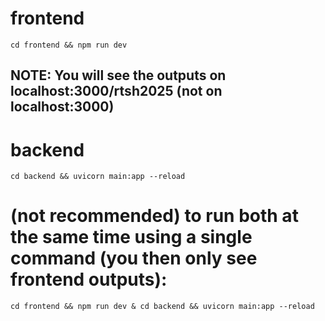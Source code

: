 # frontend
```
cd frontend && npm run dev
```

## NOTE: You will see the outputs on localhost:3000/rtsh2025 (not on localhost:3000)


# backend
```
cd backend && uvicorn main:app --reload
```

# (not recommended) to run both at the same time using a single command (you then only see frontend outputs):
```
cd frontend && npm run dev & cd backend && uvicorn main:app --reload
```


